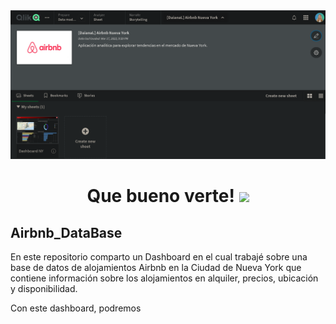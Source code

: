 <div id="header" align="center">
  <img src="https://github.com/Dlavec/Airbnb_DataBase/blob/main/Images/Presentacion_airbnb.PNG"/>
  <h1 align="center">Que bueno verte!
  <img src="https://media.giphy.com/media/hvRJCLFzcasrR4ia7z/giphy.gif" width="30px"/>
  </h1>
</div>

## Airbnb_DataBase
En este repositorio comparto un Dashboard en el cual trabajé sobre una base de datos de alojamientos Airbnb en la Ciudad de Nueva York que contiene información sobre los alojamientos en alquiler, precios, ubicación y disponibilidad.

Con este dashboard, podremos

<div id="header" align="center">
  
  <img src=""/>
  </div>
